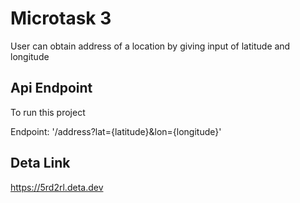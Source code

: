 
# Microtask 3

User can obtain address of a location by giving input of latitude and longitude




## Api Endpoint

To run this project

Endpoint: '/address?lat={latitude}&lon={longitude}'


## Deta Link


https://5rd2rl.deta.dev